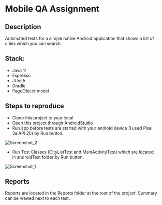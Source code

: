 # Mobile QA Assignment

## Description
Automated tests for a simple native Android application that shows a list of cities which you can search.
## Stack:
- Java 11
- Espresso
- JUnit5
- Gradle
- PageObject model

## Steps to reproduce
- Clone this project to your local
- Open this project through AndroidStudio
- Run app before tests are started with your android device (I used Pixel 3a API 20) by Run button.

![Screenshot_2](https://user-images.githubusercontent.com/83962883/181755502-654bf2ab-02c8-4d2a-a031-be586b768e37.png)

- Run Test Classes (CityListTest and MainActivityTest) which are located in androidTest folder by Run button.

![Screenshot_1](https://user-images.githubusercontent.com/83962883/181752545-ba2ac052-d86d-4553-8f5b-b3caac731feb.png)

## Reports
Reports are located in the Reports folder at the root of the project. 
Summary can be viewed next to each test.
